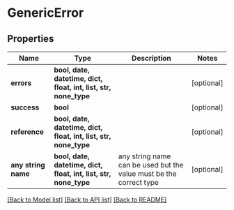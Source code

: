 # GenericError


## Properties
Name | Type | Description | Notes
------------ | ------------- | ------------- | -------------
**errors** | **bool, date, datetime, dict, float, int, list, str, none_type** |  | [optional] 
**success** | **bool** |  | [optional] 
**reference** | **bool, date, datetime, dict, float, int, list, str, none_type** |  | [optional] 
**any string name** | **bool, date, datetime, dict, float, int, list, str, none_type** | any string name can be used but the value must be the correct type | [optional]

[[Back to Model list]](../README.md#documentation-for-models) [[Back to API list]](../README.md#documentation-for-api-endpoints) [[Back to README]](../README.md)


